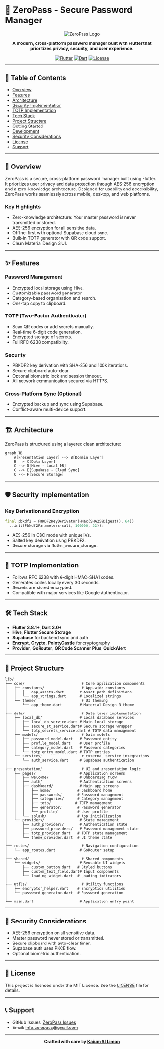 # 🔐 ZeroPass - Secure Password Manager

<div align="center">

![ZeroPass Logo](assets/images/shield.png)

**A modern, cross-platform password manager built with Flutter that prioritizes privacy, security, and user experience.**

[![Flutter](https://img.shields.io/badge/Flutter-3.8.1+-02569B?style=for-the-badge&logo=flutter&logoColor=white)](https://flutter.dev)
[![Dart](https://img.shields.io/badge/Dart-3.0+-0175C2?style=for-the-badge&logo=dart&logoColor=white)](https://dart.dev)
[![License](https://img.shields.io/badge/License-MIT-green?style=for-the-badge)](LICENSE)

</div>

---

## 📖 Table of Contents

- [Overview](#-overview)
- [Features](#-features)
- [Architecture](#-architecture)
- [Security Implementation](#-security-implementation)
- [TOTP Implementation](#-totp-implementation)
- [Tech Stack](#-tech-stack)
- [Project Structure](#-project-structure)
- [Getting Started](#-getting-started)
- [Development](#-development)
- [Security Considerations](#-security-considerations)
- [License](#-license)
- [Support](#-support)

---

## 🌟 Overview

ZeroPass is a secure, cross-platform password manager built using Flutter. It prioritizes user privacy and data protection through AES-256 encryption and a zero-knowledge architecture. Designed for usability and accessibility, ZeroPass works seamlessly across mobile, desktop, and web platforms.

### Key Highlights

- Zero-knowledge architecture: Your master password is never transmitted or stored.
- AES-256 encryption for all sensitive data.
- Offline-first with optional Supabase cloud sync.
- Built-in TOTP generator with QR code support.
- Clean Material Design 3 UI.

---

## ✨ Features

### Password Management
- Encrypted local storage using Hive.
- Customizable password generator.
- Category-based organization and search.
- One-tap copy to clipboard.

### TOTP (Two-Factor Authenticator)
- Scan QR codes or add secrets manually.
- Real-time 6-digit code generation.
- Encrypted storage of secrets.
- Full RFC 6238 compatibility.

### Security
- PBKDF2 key derivation with SHA-256 and 100k iterations.
- Secure clipboard auto-clear.
- Optional biometric lock and session timeout.
- All network communication secured via HTTPS.

### Cross-Platform Sync (Optional)
- Encrypted backup and sync using Supabase.
- Conflict-aware multi-device support.

---

## 🏗️ Architecture

ZeroPass is structured using a layered clean architecture:

```mermaid
graph TB
    A[Presentation Layer] --> B[Domain Layer]
    B --> C[Data Layer]
    C --> D[Hive - Local DB]
    C --> E[Supabase - Cloud Sync]
    C --> F[Secure Storage]
```

---

## 🛡️ Security Implementation

### Key Derivation and Encryption

```dart
final pbkdf2 = PBKDF2KeyDerivator(HMac(SHA256Digest(), 64))
  ..init(Pbkdf2Parameters(salt, 100000, 32));
```

- AES-256 in CBC mode with unique IVs.
- Salted key derivation using PBKDF2.
- Secure storage via flutter_secure_storage.

---

## 🔢 TOTP Implementation

- Follows RFC 6238 with 6-digit HMAC-SHA1 codes.
- Generates codes locally every 30 seconds.
- Secrets are stored encrypted.
- Compatible with major services like Google Authenticator.

---

## 🛠️ Tech Stack

- **Flutter 3.8.1+**, **Dart 3.0+**
- **Hive**, **Flutter Secure Storage**
- **Supabase** for backend sync and auth
- **Encrypt**, **Crypto**, **PointyCastle** for cryptography
- **Provider**, **GoRouter**, **QR Code Scanner Plus**, **QuickAlert**

---

## 📁 Project Structure

```
lib/
├── core/                          # Core application components
│   ├── constants/                 # App-wide constants
│   │   ├── app_assets.dart       # Asset path definitions
│   │   └── app_strings.dart      # Localized strings
│   └── theme/                     # UI theming
│       └── app_theme.dart        # Material Design 3 theme
│
├── data/                          # Data layer implementation
│   ├── local_db/                 # Local database services
│   │   ├── local_db_service.dart # Main local storage
│   │   ├── secure_st_service.dart# Secure storage wrapper
│   │   └── totp_secrets_service.dart # TOTP data management
│   ├── models/                    # Data models
│   │   ├── password_model.dart   # Password entity
│   │   ├── profile_model.dart    # User profile
│   │   ├── category_model.dart   # Password categories
│   │   └── totp_entry_model.dart # TOTP entries
│   └── services/                  # External service integrations
│       └── auth_service.dart     # Supabase authentication
│
├── presentation/                  # UI and presentation logic
│   ├── pages/                    # Application screens
│   │   ├── welcome/              # Onboarding flow
│   │   ├── auth/                 # Authentication screens
│   │   ├── dashboard/            # Main app screens
│   │   │   ├── home/            # Dashboard home
│   │   │   ├── passwords/       # Password management
│   │   │   ├── categories/      # Category management
│   │   │   ├── totp/           # TOTP management
│   │   │   ├── generator/       # Password generator
│   │   │   └── profile/         # User profile
│   │   └── splash/              # App initialization
│   └── providers/                # State management
│       ├── auth_providers/       # Authentication state
│       ├── password_providers/   # Password management state
│       ├── totp_provider.dart   # TOTP state management
│       └── theme_provider.dart  # UI theme state
│
├── routes/                        # Navigation configuration
│   └── app_routes.dart           # GoRouter setup
│
├── shared/                        # Shared components
│   └── widgets/                  # Reusable UI widgets
│       ├── custom_button.dart   # Styled buttons
│       ├── custom_text_field.dart# Input components
│       └── loading_widget.dart  # Loading indicators
│
├── utils/                         # Utility functions
│   ├── encryptor_helper.dart    # Encryption utilities
│   └── password_generator.dart  # Password generation
│
└── main.dart                     # Application entry point
```

---



## 🔐 Security Considerations

- AES-256 encryption on all sensitive data.
- Master password never stored or transmitted.
- Secure clipboard with auto-clear timer.
- Supabase auth uses PKCE flow.
- Optional biometric authentication.

---

## 📄 License

This project is licensed under the MIT License. See the [LICENSE](LICENSE) file for details.

---

## 📞 Support

- GitHub Issues: [ZeroPass Issues](https://github.com/kaiumallimon/zeropass/issues)
- Email: info.zeropass@gmail.com

---

<div align="center">

**Crafted with care by [Kaium Al Limon](https://github.com/kaiumallimon)**

</div>